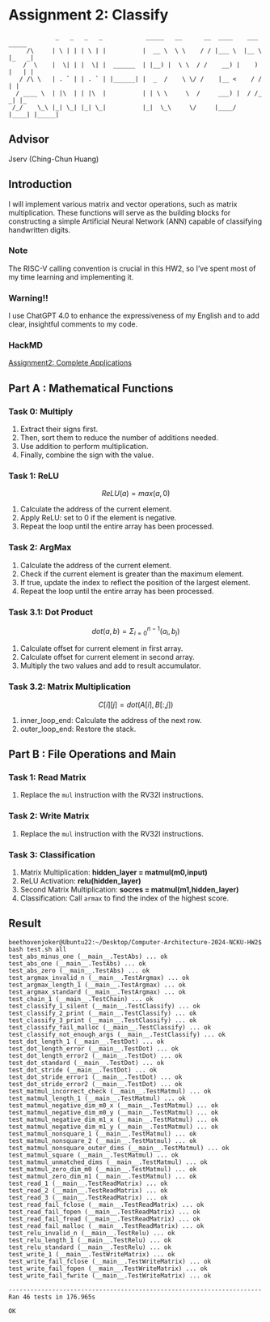 # Assignment 2: Classify
```
             _   _   _   _            _____   __      __  ____    ___    _____ 
     /\     | \ | | | \ | |          |  __ \  \ \    / / |___ \  |__ \  |_   _|
    /  \    |  \| | |  \| |  ______  | |__) |  \ \  / /    __) |    ) |   | |  
   / /\ \   | . ` | | . ` | |______| |  _  /    \ \/ /    |__ <    / /    | |  
  / ____ \  | |\  | | |\  |          | | \ \     \  /     ___) |  / /_   _| |_ 
 /_/    \_\ |_| \_| |_| \_|          |_|  \_\     \/     |____/  |____| |_____|   
```                                             
## Advisor
Jserv (Ching-Chun Huang)
## Introduction
I will implement various matrix and vector operations, such as matrix multiplication. These functions will serve as the building blocks for constructing a simple Artificial Neural Network (ANN) capable of classifying handwritten digits. 
### Note
The RISC-V calling convention is crucial in this HW2, so I’ve spent most of my time learning and implementing it.
### Warning!!
I use ChatGPT 4.0 to enhance the expressiveness of my English and to add clear, insightful comments to my code.
### HackMD
[Assignment2: Complete Applications](https://hackmd.io/igwvkHa1TMyvtc_bcri4Lg)
## Part A : Mathematical Functions
### Task 0: Multiply
1. Extract their signs first.
2. Then, sort them to reduce the number of additions needed.
3. Use addition to perform multiplication.
4. Finally, combine the sign with the value.

### Task 1: ReLU
$$ReLU(a) = max(a, 0)$$
1. Calculate the address of the current element.
2. Apply ReLU: set to 0 if the element is negative.
3. Repeat the loop until the entire array has been processed.

### Task 2: ArgMax
1. Calculate the address of the current element.
2. Check if the current element is greater than the maximum element.
3. If true, update the index to reflect the position of the largest element.
4. Repeat the loop until the entire array has been processed.

### Task 3.1: Dot Product
$$dot(a,b) = \Sigma_{i=0}^{n-1} (a_i,b_j)$$
1. Calculate offset for current element in first array.
2. Calculate offset for current element in second array.
3. Multiply the two values and add to result accumulator.

### Task 3.2: Matrix Multiplication
$$C[i][j]=dot(A[i],B[:,j])$$
1. inner_loop_end: Calculate the address of the next row.
2. outer_loop_end: Restore the stack.

## Part B : File Operations and Main
### Task 1: Read Matrix
1. Replace the ``mul`` instruction with the RV32I instructions.

### Task 2: Write Matrix
1. Replace the ``mul`` instruction with the RV32I instructions.

### Task 3: Classification
1. Matrix Multiplication:
**hidden_layer = matmul(m0,input)**
2. ReLU Activation:
**relu(hidden_layer)**
3. Second Matrix Multiplication:
**socres = matmul(m1,hidden_layer)**
4. Classification:
Call ``armax`` to find the index of the highest score.

## Result
```
beethovenjoker@Ubuntu22:~/Desktop/Computer-Architecture-2024-NCKU-HW2$ bash test.sh all
test_abs_minus_one (__main__.TestAbs) ... ok
test_abs_one (__main__.TestAbs) ... ok
test_abs_zero (__main__.TestAbs) ... ok
test_argmax_invalid_n (__main__.TestArgmax) ... ok
test_argmax_length_1 (__main__.TestArgmax) ... ok
test_argmax_standard (__main__.TestArgmax) ... ok
test_chain_1 (__main__.TestChain) ... ok
test_classify_1_silent (__main__.TestClassify) ... ok
test_classify_2_print (__main__.TestClassify) ... ok
test_classify_3_print (__main__.TestClassify) ... ok
test_classify_fail_malloc (__main__.TestClassify) ... ok
test_classify_not_enough_args (__main__.TestClassify) ... ok
test_dot_length_1 (__main__.TestDot) ... ok
test_dot_length_error (__main__.TestDot) ... ok
test_dot_length_error2 (__main__.TestDot) ... ok
test_dot_standard (__main__.TestDot) ... ok
test_dot_stride (__main__.TestDot) ... ok
test_dot_stride_error1 (__main__.TestDot) ... ok
test_dot_stride_error2 (__main__.TestDot) ... ok
test_matmul_incorrect_check (__main__.TestMatmul) ... ok
test_matmul_length_1 (__main__.TestMatmul) ... ok
test_matmul_negative_dim_m0_x (__main__.TestMatmul) ... ok
test_matmul_negative_dim_m0_y (__main__.TestMatmul) ... ok
test_matmul_negative_dim_m1_x (__main__.TestMatmul) ... ok
test_matmul_negative_dim_m1_y (__main__.TestMatmul) ... ok
test_matmul_nonsquare_1 (__main__.TestMatmul) ... ok
test_matmul_nonsquare_2 (__main__.TestMatmul) ... ok
test_matmul_nonsquare_outer_dims (__main__.TestMatmul) ... ok
test_matmul_square (__main__.TestMatmul) ... ok
test_matmul_unmatched_dims (__main__.TestMatmul) ... ok
test_matmul_zero_dim_m0 (__main__.TestMatmul) ... ok
test_matmul_zero_dim_m1 (__main__.TestMatmul) ... ok
test_read_1 (__main__.TestReadMatrix) ... ok
test_read_2 (__main__.TestReadMatrix) ... ok
test_read_3 (__main__.TestReadMatrix) ... ok
test_read_fail_fclose (__main__.TestReadMatrix) ... ok
test_read_fail_fopen (__main__.TestReadMatrix) ... ok
test_read_fail_fread (__main__.TestReadMatrix) ... ok
test_read_fail_malloc (__main__.TestReadMatrix) ... ok
test_relu_invalid_n (__main__.TestRelu) ... ok
test_relu_length_1 (__main__.TestRelu) ... ok
test_relu_standard (__main__.TestRelu) ... ok
test_write_1 (__main__.TestWriteMatrix) ... ok
test_write_fail_fclose (__main__.TestWriteMatrix) ... ok
test_write_fail_fopen (__main__.TestWriteMatrix) ... ok
test_write_fail_fwrite (__main__.TestWriteMatrix) ... ok

----------------------------------------------------------------------
Ran 46 tests in 176.965s

OK
```
